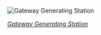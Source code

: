 
![Gateway Generating Station](https://upload.wikimedia.org/wikipedia/commons/thumb/5/50/Gateway_Generating_Station_rectified.jpg/900px-Gateway_Generating_Station_rectified.jpg)

*[Gateway Generating Station](https://wikipedia.org/wiki/File:Gateway_Generating_Station_rectified.jpg)*
